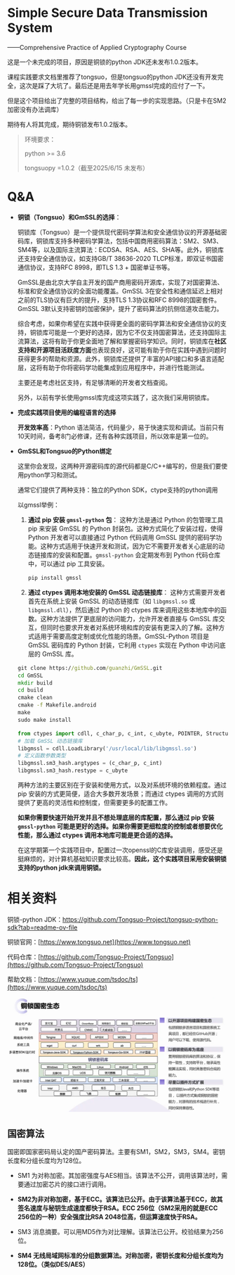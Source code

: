# Simple Secure Data Transmission System

——Comprehensive Practice of Applied Cryptography Course

这是一个未完成的项目，原因是铜锁的python JDK还未发布1.0.2版本。

课程实践要求文档里推荐了tongsuo，但是tongsuo的python JDK还没有开发完全，这次是踩了大坑了。最后还是用去年学长用gmssl完成的应付了一下。

但是这个项目给出了完整的项目结构，给出了每一步的实现思路。（只是卡在SM2加密没有办法调库）

期待有人将其完成，期待铜锁发布1.0.2版本。

>
>
>环境要求：
>
>python >= 3.6
>
>tongsuopy =1.0.2（截至2025/6/15 未发布）

# Q&A

- **铜锁（Tongsuo）和GmSSL的选择**：

  铜锁库（Tongsuo）是一个提供现代密码学算法和安全通信协议的开源基础密码库，铜锁库支持多种密码学算法，包括中国商用密码算法：SM2、SM3、SM4等，以及国际主流算法：ECDSA、RSA、AES、SHA等。此外，铜锁库还支持安全通信协议，如支持GB/T 38636-2020 TLCP标准，即双证书国密通信协议，支持RFC 8998，即TLS 1.3 + 国密单证书等。

  GmSSL是由北京大学自主开发的国产商用密码开源库，实现了对国密算法、标准和安全通信协议的全面功能覆盖。GmSSL 3在安全性和通信延迟上相对之前的TLS协议有巨大的提升，支持TLS 1.3协议和RFC 8998的国密套件。GmSSL 3默认支持密钥的加密保护，提升了密码算法的抗侧信道攻击能力。

  综合考虑，如果你希望在实践中获得更全面的密码学算法和安全通信协议的支持，铜锁库可能是一个更好的选择，因为它不仅支持国密算法，还支持国际主流算法，这将有助于你更全面地了解和掌握密码学知识。同时，铜锁库在**社区支持和开源项目活跃度方面**也表现良好，这可能有助于你在实践中遇到问题时获得更多的帮助和资源。此外，铜锁库还提供了丰富的API接口和多语言适配层，这将有助于你将密码学功能集成到应用程序中，并进行性能测试。

  主要还是考虑社区支持，有足够清晰的开发者文档查阅。

  另外，以前有学长使用gmssl库完成这项实践了，这次我们采用铜锁库。

- **完成实践项目使用的编程语言的选择**

  **开发效率高**：Python 语法简洁，代码量少，易于快速实现和调试。当前只有10天时间，备考8门必修课，还有各种实践项目，所以效率是第一位的。

- **GmSSL和Tongsuo的Python绑定**

  这里你会发现，这两种开源密码库的源代码都是C/C++编写的，但是我们要使用python学习和测试。

  通常它们提供了两种支持：独立的Python SDK，ctype支持的python调用

  以gmssl举例：

  1. **通过 pip 安装 `gmssl-python` 包**： 这种方法是通过 Python 的包管理工具 pip 来安装 GmSSL 的 Python 封装包。这种方式简化了安装过程，使得 Python 开发者可以直接通过 Python 代码调用 GmSSL 提供的密码学功能。这种方式适用于快速开发和测试，因为它不需要开发者关心底层的动态链接库的安装和配置。`gmssl-python` 会定期发布到 Python 代码仓库中，可以通过 pip 工具安装。

     ```cmd
     pip install gmssl
     ```

  2. **通过 ctypes 调用本地安装的 GmSSL 动态链接库**： 这种方式需要开发者首先在系统上安装 GmSSL 的动态链接库（如 `libgmssl.so` 或 `libgmssl.dll`），然后通过 Python 的 ctypes 库来调用这些本地库中的函数。这种方法提供了更底层的访问能力，允许开发者直接与 GmSSL 库交互，但同时也要求开发者对系统环境和库的安装有更深入的了解。这种方式适用于需要高度定制或优化性能的场景。GmSSL-Python 项目是 GmSSL 密码库的 Python 封装，它利用 `ctypes` 实现在 Python 中访问底层的 GmSSL 库。

  ```cmd
  git clone https://github.com/guanzhi/GmSSL.git
  cd GmSSL
  mkdir build
  cd build
  cmake clean
  cmake -f Makefile.android
  make
  sudo make install
  ```
  ```python
  from ctypes import cdll, c_char_p, c_int, c_ubyte, POINTER, Structure, byref
  # 加载 GmSSL 动态链接库
  libgmssl = cdll.LoadLibrary('/usr/local/lib/libgmssl.so')
  # 定义函数参数类型
  libgmssl.sm3_hash.argtypes = (c_char_p, c_int)
  libgmssl.sm3_hash.restype = c_ubyte
  ```


  两种方法的主要区别在于安装和使用方式，以及对系统环境的依赖程度。通过 pip 安装的方式更简便，适合大多数开发场景；而通过 ctypes 调用的方式则提供了更高的灵活性和控制度，但需要更多的配置工作。

  
  **如果你需要快速开始开发并且不想处理底层的库配置，那么通过 pip 安装 `gmssl-python` 可能是更好的选择。如果你需要更细粒度的控制或者想要优化性能，那么通过 ctypes 调用本地库可能是更合适的选择。**
  
  在这学期第一个实践项目中，配置过一次openssl的C库安装调用，感受还是挺麻烦的，对计算机基础知识要求比较高。**因此，这个实践项目采用安装铜锁支持的python jdk来调用铜锁。**

# 相关资料

铜锁-python JDK：https://github.com/Tongsuo-Project/tongsuo-python-sdk?tab=readme-ov-file

铜锁官网：[https://www.tongsuo.net](https://www.tongsuo.net)

代码仓库：[https://github.com/Tongsuo-Project/Tongsuo](https://github.com/Tongsuo-Project/Tongsuo)

帮助文档：[https://www.yuque.com/tsdoc/ts](https://www.yuque.com/tsdoc/ts)

![image-20250611234437930](./README.assets/image-20250611234437930.png)

## 国密算法

国密即国家密码局认定的国产密码算法。主要有SM1，SM2，SM3，SM4。密钥长度和分组长度均为128位。

- SM1 为对称加密。其加密强度与AES相当。该算法不公开，调用该算法时，需要通过加密芯片的接口进行调用。

- **SM2为非对称加密，基于ECC。该算法已公开。由于该算法基于ECC，故其签名速度与秘钥生成速度都快于RSA。ECC 256位（SM2采用的就是ECC 256位的一种）安全强度比RSA 2048位高，但运算速度快于RSA。**

- SM3 消息摘要。可以用MD5作为对比理解。该算法已公开。校验结果为256位。

- **SM4 无线局域网标准的分组数据算法。对称加密，密钥长度和分组长度均为128位。（类似DES/AES）**

